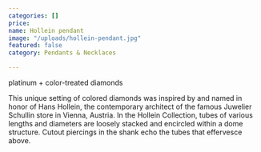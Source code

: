 ```yaml
---
categories: []
price: 
name: Hollein pendant
image: "/uploads/hollein-pendant.jpg"
featured: false
category: Pendants & Necklaces

---
```

platinum + color-treated diamonds

This unique setting of colored diamonds was inspired by and named in honor of Hans Hollein, the contemporary architect of the famous Juwelier Schullin store in Vienna, Austria. In the Hollein Collection, tubes of various lengths and diameters are loosely stacked and encircled within a dome structure. Cutout piercings in the shank echo the tubes that effervesce above.